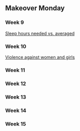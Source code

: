 ## Makeover Monday

### Week 9

[Sleep hours needed vs. averaged](https://cguzzetti.github.io/infoVis/makeoverMonday/week9)

### Week 10

[Violence against women and girls](https://public.tableau.com/views/Visualizegenderequality/Dashboard1?:showVizHome=no&:embed=true#1)

### Week 11

### Week 12

### Week 13

### Week 14

### Week 15
